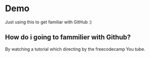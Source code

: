 # Demo 
Just using this to get familiar with GitHub :)

## How do i going to fammilier with Github?
By watching a tutorial which directing by the freecodecamp You tube.